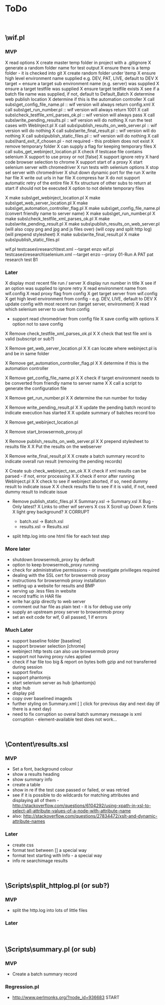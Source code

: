 # ToDo

<br />


## \wif.pl

### MVP
X read options
X create master temp folder in project with a .gitignore
X generate a random folder name for test output
X ensure there is a temp folder - it is checked into git
X create random folder under \temp
X ensure high level environment name supplied e.g. DEV, PAT, LIVE, default to DEV
X target = ensure a target sub environment name (e.g. server) was supplied
X ensure a target testfile was supplied
X ensure target testfile exists
X see if a batch file name was supplied, if not, default to Default_Batch
X determine web publish location
X determine if this is the automation controller
X call subs\get_config_file_name.pl :: wif version will always return config.xml
X call subs\get_run_number.pl :: wif version will always return 1001
X call subs\check_testfile_xml_parses_ok.pl :: wif version will always pass
X call subs\write_pending_results.pl :: wif version will do nothing
X run the test cases with WebInject.pl
X call subs\publish_results_on_web_server.pl :: wif version will do nothing
X call subs\write_final_result.pl :: wif version will do nothing
X call subs\publish_static_files.pl :: wif version will do nothing
X call subs\hard_exit_if_chosen.pl - not required - this problem does not exist
X remove temporary folder
X can supply a flag for keeping temporary files
X call subs_get_webinject_location.pl
X check if testcase file contains selenium
X support to use proxy or not [false]
X support ignore retry
X hard code browser selection to chrome
X support start of a proxy
X start selenium server with chromedriver
X run tests with selenium options
X stop sel server with chromedriver
X shut down dynamic port for the run
X write har file
X write out urls in har file
X compress har
X do not support automatic retry of the entire file
X fix structure of other subs to return at start if should not be executed
X option to not delete temporary files

X make subs\get_webinject_location.pl
X make subs\get_web_server_location.pl
X make subs\get_automation_controller_flag.pl
X make subs\get_config_file_name.pl (convert friendly name to server name)
X make subs\get_run_number.pl
X make subs\check_testfile_xml_parses_ok.pl
X make subs\write_pending_result.pl
X make subs\publish_results_on_web_server.pl (will also copy png and jpg and js files over) (will copy and split http log) (will prepend stylesheet)
X make subs\write_final_result.pl
X make subs\publish_static_files.pl

wif.pl testcases\research\test.xml --target enzo
wif.pl testcases\research\selenium.xml --target enzo --proxy
01-Run A PAT pat research test B1

### Later
X display most recent file run / server
X display run number in title
X see if an option was supplied to ignore retry
X read environment name from wif.config
X read proxy flag from config
X get target server from wif.config
X get high level environment from config - e.g. DEV, LIVE, default to DEV
X update config with most recent run (target server, environment)
X read which selenium server to use from config
* support read chromedriver from config file
X save config with options
X option not to save config

X Remove check_testfile_xml_parses_ok.pl
X   X check that test file xml is valid (subscript or sub?)

X Remove get_web_server_location.pl
X   X can locate where webinject.pl is and be in same folder

X Remove get_automation_controller_flag.pl
X   X determine if this is the automation controller

X Remove get_config_file_name.pl
X   X check if target environment needs to be converted from friendly name to server name
X   X call a script to generate the configuration file

X Remove get_run_number.pl
X   X determine the run number for today

X Remove write_pending_result.pl
X   X update the pending batch record to indicate execution has started
X   X update summary of batches record too

X Remove get_webinject_location.pl

X Remove start_browsermob_proxy.pl

X Remove publish_results_on_web_server.pl
X   X prepend stylesheet to results file
X   X Put the results on the webserver

X Remove write_final_result.pl
X   X create a batch summary record to indicate overall run result (removing the pending records)

X Create sub check_webinject_ran_ok
X   X check if xml results can be parsed - if not, error processing
X   X check if error after running WebInject.pl
X   X check to see if webinject aborted, if so, need dummy result to indicate issue
X   X check results file to see if it is valid, if not, need dummy result to indicate issue

* Remove publish_static_files.pl
    X Summary.xsl -> Summary.xsl
        X Bug - Only latest?
        X Links to other wif servers
        X css
        X Scroll up Down
        X fonts
        X light grey background?
        X CORRUPT
    * batch.xsl -> Batch.xsl
    * results.xsl -> Results.xsl

* split http.log into one html file for each test step


### More later

* shutdown browsermob_proxy by default
* option to keep browsermob_proxy running
* check for administrative permissions - or investigate privilleges required
* dealing with the SSL cert for browsermob proxy
* instructions for browsermob proxy installation
* setting up a website for results and BMP
* serving up .less files in website
* record traffic in HAR file
* write har.gzip directly to web server
* comment out har file as plain text - it is for debug use only
* supply an upstream proxy server to browsermob proxy
* set an exit code for wif, 0 all passed, 1 if errors

### Much Later
* support baseline folder [baseline]
* support browser selection [chrome]
* webinject http tests can also use browsermob proxy
* support not having proxy rules applied
* check if har file too big & report on bytes both gzip and not transferred during session
* support firefox
* support phantomjs
* start selenium server as hub (phantomjs)
* stop hub
* display pid
* copy over baselined imageds
* further styling on Summary.xml
    [ ] click for previous day and next day (if there is a next day) 
* need to fix corruption so overal batch summary message is xml corruption - element-available test does not work...
    
<br />


## \Content\results.xsl

### MVP
* Set a font, background colour
* show a results heading
* show summary info
* create a table
* show in re if the test case passed or failed, or was retried
* see if it is possible to do wildcards for matching attributes and displaying all of them - http://stackoverflow.com/questions/6104292/using-xpath-in-xsl-to-select-all-attribute-values-of-a-node-with-attribute-name
* also: http://stackoverflow.com/questions/27834472/xslt-and-dynamic-attribute-names

### Later
* create css
* format text between [] a special way
* format text starting with Info - a special way
* info re searchimage results

<br />


## \Scripts\split_httplog.pl (or sub?)

### MVP
* split the http.log into lots of little files

### Later

<br />


## \Scripts\summary.pl (or sub)

### MVP
* Create a batch summary record

### Regression.pl
* http://www.perlmonks.org/?node_id=936683 START
